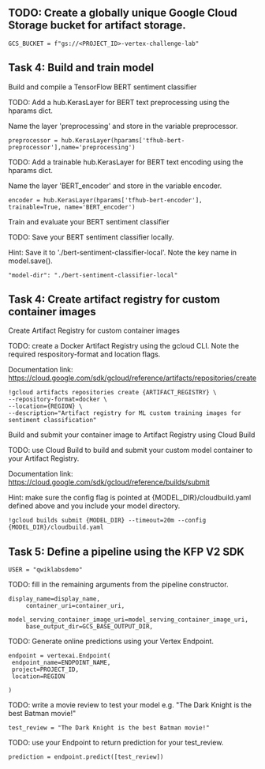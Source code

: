 ## TODO: Create a globally unique Google Cloud Storage bucket for artifact storage.
```
GCS_BUCKET = f"gs://<PROJECT_ID>-vertex-challenge-lab"
```
 
## Task 4: Build and train model

Build and compile a TensorFlow BERT sentiment classifier

TODO: Add a hub.KerasLayer for BERT text preprocessing using the hparams dict.

Name the layer 'preprocessing' and store in the variable preprocessor.

```
preprocessor = hub.KerasLayer(hparams['tfhub-bert-preprocessor'],name='preprocessing')
```
 
TODO: Add a trainable hub.KerasLayer for BERT text encoding using the hparams dict.

Name the layer 'BERT_encoder' and store in the variable encoder.

```
encoder = hub.KerasLayer(hparams['tfhub-bert-encoder'], trainable=True, name='BERT_encoder')
```
 
Train and evaluate your BERT sentiment classifier

TODO: Save your BERT sentiment classifier locally.

Hint: Save it to './bert-sentiment-classifier-local'. Note the key name in model.save().

```
"model-dir": "./bert-sentiment-classifier-local"
```
 
## Task 4: Create artifact registry for custom container images

Create Artifact Registry for custom container images

TODO: create a Docker Artifact Registry using the gcloud CLI. Note the required respository-format and location flags.

Documentation link: https://cloud.google.com/sdk/gcloud/reference/artifacts/repositories/create

```
!gcloud artifacts repositories create {ARTIFACT_REGISTRY} \
--repository-format=docker \
--location={REGION} \
--description="Artifact registry for ML custom training images for sentiment classification"
```

Build and submit your container image to Artifact Registry using Cloud Build
 
TODO: use Cloud Build to build and submit your custom model container to your Artifact Registry.

Documentation link: https://cloud.google.com/sdk/gcloud/reference/builds/submit

Hint: make sure the config flag is pointed at {MODEL_DIR}/cloudbuild.yaml defined above and you include your model directory.

```
!gcloud builds submit {MODEL_DIR} --timeout=20m --config {MODEL_DIR}/cloudbuild.yaml
```
 
## Task 5: Define a pipeline using the KFP V2 SDK
 
```
USER = "qwiklabsdemo" 
```
 
TODO: fill in the remaining arguments from the pipeline constructor.

```
display_name=display_name,
     container_uri=container_uri,
     model_serving_container_image_uri=model_serving_container_image_uri,
     base_output_dir=GCS_BASE_OUTPUT_DIR,
```
 
TODO: Generate online predictions using your Vertex Endpoint.

```
endpoint = vertexai.Endpoint(
 endpoint_name=ENDPOINT_NAME,
 project=PROJECT_ID,
 location=REGION
 
)
```
 
TODO: write a movie review to test your model e.g. "The Dark Knight is the best Batman movie!"

```
test_review = "The Dark Knight is the best Batman movie!"
```
 
TODO: use your Endpoint to return prediction for your test_review.

```
prediction = endpoint.predict([test_review])
```
